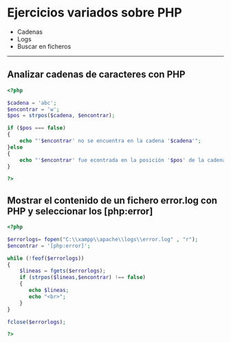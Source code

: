 # Ejercicios variados sobre PHP
- Cadenas
- Logs
- Buscar en ficheros
---------------------------------------

## Analizar cadenas de caracteres con PHP
```php
<?php

$cadena = 'abc';
$encontrar = 'w';
$pos = strpos($cadena, $encontrar);

if ($pos === false) 
{
    echo "'$encontrar' no se encuentra en la cadena '$cadena'";
}else 
{
    echo "'$encontrar' fue econtrada en la posición '$pos' de la cadena '$cadena'";
}

?>
```
## Mostrar el contenido de un fichero error.log con PHP y seleccionar los [php:error]
```php
<?php

$errorlogs= fopen("C:\\xampp\\apache\\logs\\error.log" , "r");
$encontrar = '[php:error]';

while (!feof($errorlogs))
{
    $lineas = fgets($errorlogs);
    if (strpos($lineas,$encontrar) !== false)
    {
       echo $lineas;
       echo "<br>";
    }
}

fclose($errorlogs);

?>
```
